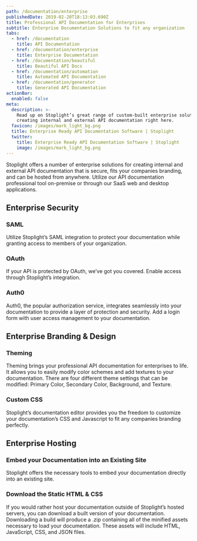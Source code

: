 ```yaml
---
path: /documentation/enterprise
publishedDate: 2019-02-20T18:13:03.690Z
title: Professional API Documentation for Enterprises
subtitle: Enterprise Documentation Solutions to fit any organization
tabs:
  - href: /documentation
    title: API Documentation
  - href: /documentation/enterprise
    title: Enterprise Documentation
  - href: /documentation/beautiful
    title: Beautiful API Docs
  - href: /documentation/automation
    title: Automated API Documentation
  - href: /documentation/generator
    title: Generated API Documentation
actionBar:
  enabled: false
meta:
  description: >-
    Read up on Stoplight’s great range of custom-built enterprise solutions for
    creating internal and external API documentation right here.
  favicon: /images/mark_light_bg.png
  title: Enterprise Ready API Documentation Software | Stoplight
  twitter:
    title: Enterprise Ready API Documentation Software | Stoplight
    image: /images/mark_light_bg.png
---
```


Stoplight offers a number of enterprise solutions for creating internal and external API documentation that is secure, fits your companies branding, and can be hosted from anywhere. Utilize our API documentation professional tool on-premise or through our SaaS web and desktop applications.

## Enterprise Security

### SAML

Utilize Stoplight’s SAML integration to protect your documentation while granting access to members of your organization.

### OAuth

If your API is protected by OAuth, we’ve got you covered. Enable access through Stoplight’s integration.

### Auth0

Auth0, the popular authorization service, integrates seamlessly into your documentation to provide a layer of protection and security. Add a login form with user access management to your documentation.

## Enterprise Branding & Design

### Theming

Theming brings your professional API documentation for enterprises to life. It allows you to easily modify color schemes and add textures to your documentation. There are four different theme settings that can be modified: Primary Color, Secondary Color, Background, and Texture.

### Custom CSS

Stoplight’s documentation editor provides you the freedom to customize your documentation’s CSS and Javascript to fit any companies branding perfectly.

## Enterprise Hosting

### Embed your Documentation into an Existing Site

Stoplight offers the necessary tools to embed your documentation directly into an existing site.

### Download the Static HTML & CSS

If you would rather host your documentation outside of Stoplight’s hosted servers, you can download a built version of your documentation. Downloading a build will produce a .zip containing all of the minified assets necessary to load your documentation. These assets will include HTML, JavaScript, CSS, and JSON files.
